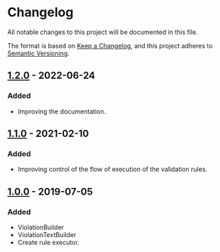 # Changelog

All notable changes to this project will be documented in this file.

The format is based on [Keep a Changelog](https://keepachangelog.com/en/1.0.0/), and this project adheres
to [Semantic Versioning](https://semver.org/spec/v2.0.0.html).

## [1.2.0] - 2022-06-24

### Added

- Improving the documentation.

## [1.1.0] - 2021-02-10

### Added

- Improving control of the flow of execution of the validation rules.

## [1.0.0] - 2019-07-05

### Added

- ViolationBuilder
- ViolationTextBuilder
- Create rule executor.

[Unreleased]: https://github.com/olivierlacan/keep-a-changelog/compare/1.1.0...HEAD
[1.2.0]: https://github.com/olivierlacan/keep-a-changelog/compare/1.2.0...1.1.0
[1.1.0]: https://github.com/thiagogarbazza/violation-builder/compare/1.0.0...1.1.0
[1.0.0]: https://github.com/thiagogarbazza/violation-builder/releases/tag/1.0.0
